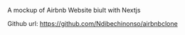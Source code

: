 A mockup of Airbnb Website biult with Nextjs

Github url: https://github.com/Ndibechinonso/airbnbclone